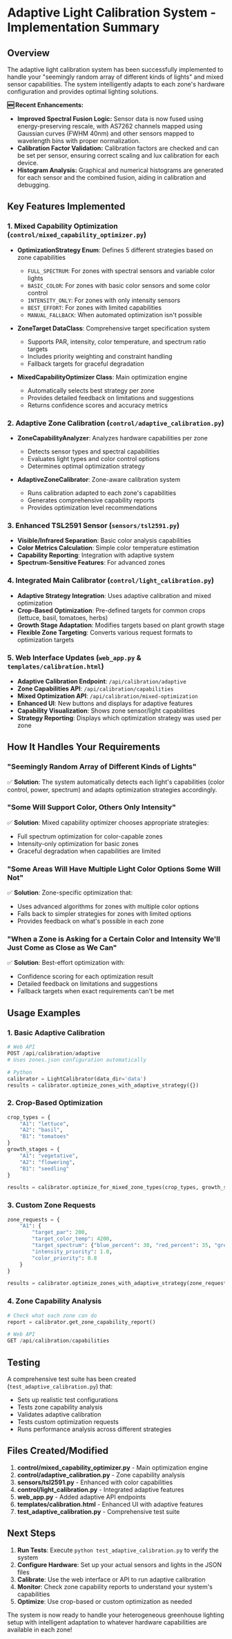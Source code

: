 # Adaptive Light Calibration System - Implementation Summary

## Overview

The adaptive light calibration system has been successfully implemented to handle your "seemingly random array of different kinds of lights" and mixed sensor capabilities. The system intelligently adapts to each zone's hardware configuration and provides optimal lighting solutions.

**🆕 Recent Enhancements:**
- **Improved Spectral Fusion Logic:** Sensor data is now fused using energy-preserving rescale, with AS7262 channels mapped using Gaussian curves (FWHM 40nm) and other sensors mapped to wavelength bins with proper normalization.
- **Calibration Factor Validation:** Calibration factors are checked and can be set per sensor, ensuring correct scaling and lux calibration for each device.
- **Histogram Analysis:** Graphical and numerical histograms are generated for each sensor and the combined fusion, aiding in calibration and debugging.

## Key Features Implemented

### 1. Mixed Capability Optimization (`control/mixed_capability_optimizer.py`)
- **OptimizationStrategy Enum**: Defines 5 different strategies based on zone capabilities
  - `FULL_SPECTRUM`: For zones with spectral sensors and variable color lights
  - `BASIC_COLOR`: For zones with basic color sensors and some color control
  - `INTENSITY_ONLY`: For zones with only intensity sensors
  - `BEST_EFFORT`: For zones with limited capabilities
  - `MANUAL_FALLBACK`: When automated optimization isn't possible

- **ZoneTarget DataClass**: Comprehensive target specification system
  - Supports PAR, intensity, color temperature, and spectrum ratio targets
  - Includes priority weighting and constraint handling
  - Fallback targets for graceful degradation

- **MixedCapabilityOptimizer Class**: Main optimization engine
  - Automatically selects best strategy per zone
  - Provides detailed feedback on limitations and suggestions
  - Returns confidence scores and accuracy metrics

### 2. Adaptive Zone Calibration (`control/adaptive_calibration.py`)
- **ZoneCapabilityAnalyzer**: Analyzes hardware capabilities per zone
  - Detects sensor types and spectral capabilities
  - Evaluates light types and color control options
  - Determines optimal optimization strategy

- **AdaptiveZoneCalibrator**: Zone-aware calibration system
  - Runs calibration adapted to each zone's capabilities
  - Generates comprehensive capability reports
  - Provides optimization level recommendations

### 3. Enhanced TSL2591 Sensor (`sensors/tsl2591.py`)
- **Visible/Infrared Separation**: Basic color analysis capabilities
- **Color Metrics Calculation**: Simple color temperature estimation
- **Capability Reporting**: Integration with adaptive system
- **Spectrum-Sensitive Features**: For advanced zones

### 4. Integrated Main Calibrator (`control/light_calibration.py`)
- **Adaptive Strategy Integration**: Uses adaptive calibration and mixed optimization
- **Crop-Based Optimization**: Pre-defined targets for common crops (lettuce, basil, tomatoes, herbs)
- **Growth Stage Adaptation**: Modifies targets based on plant growth stage
- **Flexible Zone Targeting**: Converts various request formats to optimization targets

### 5. Web Interface Updates (`web_app.py` & `templates/calibration.html`)
- **Adaptive Calibration Endpoint**: `/api/calibration/adaptive`
- **Zone Capabilities API**: `/api/calibration/capabilities`
- **Mixed Optimization API**: `/api/calibration/mixed-optimization`
- **Enhanced UI**: New buttons and displays for adaptive features
- **Capability Visualization**: Shows zone sensor/light capabilities
- **Strategy Reporting**: Displays which optimization strategy was used per zone

## How It Handles Your Requirements

### "Seemingly Random Array of Different Kinds of Lights"
✅ **Solution**: The system automatically detects each light's capabilities (color control, power, spectrum) and adapts optimization strategies accordingly.

### "Some Will Support Color, Others Only Intensity"
✅ **Solution**: Mixed capability optimizer chooses appropriate strategies:
- Full spectrum optimization for color-capable zones
- Intensity-only optimization for basic zones
- Graceful degradation when capabilities are limited

### "Some Areas Will Have Multiple Light Color Options Some Will Not"
✅ **Solution**: Zone-specific optimization that:
- Uses advanced algorithms for zones with multiple color options
- Falls back to simpler strategies for zones with limited options
- Provides feedback on what's possible in each zone

### "When a Zone is Asking for a Certain Color and Intensity We'll Just Come as Close as We Can"
✅ **Solution**: Best-effort optimization with:
- Confidence scoring for each optimization result
- Detailed feedback on limitations and suggestions
- Fallback targets when exact requirements can't be met

## Usage Examples

### 1. Basic Adaptive Calibration
```python
# Web API
POST /api/calibration/adaptive
# Uses zones.json configuration automatically

# Python
calibrator = LightCalibrator(data_dir='data')
results = calibrator.optimize_zones_with_adaptive_strategy({})
```

### 2. Crop-Based Optimization
```python
crop_types = {
    "A1": "lettuce",
    "A2": "basil", 
    "B1": "tomatoes"
}
growth_stages = {
    "A1": "vegetative",
    "A2": "flowering",
    "B1": "seedling"
}

results = calibrator.optimize_for_mixed_zone_types(crop_types, growth_stages)
```

### 3. Custom Zone Requests
```python
zone_requests = {
    "A1": {
        "target_par": 200,
        "target_color_temp": 4200,
        "target_spectrum": {"blue_percent": 30, "red_percent": 35, "green_percent": 35},
        "intensity_priority": 1.0,
        "color_priority": 0.8
    }
}

results = calibrator.optimize_zones_with_adaptive_strategy(zone_requests)
```

### 4. Zone Capability Analysis
```python
# Check what each zone can do
report = calibrator.get_zone_capability_report()

# Web API
GET /api/calibration/capabilities
```

## Testing
A comprehensive test suite has been created (`test_adaptive_calibration.py`) that:
- Sets up realistic test configurations
- Tests zone capability analysis
- Validates adaptive calibration
- Tests custom optimization requests
- Runs performance analysis across different strategies

## Files Created/Modified
1. **control/mixed_capability_optimizer.py** - Main optimization engine
2. **control/adaptive_calibration.py** - Zone capability analysis
3. **sensors/tsl2591.py** - Enhanced with color capabilities
4. **control/light_calibration.py** - Integrated adaptive features
5. **web_app.py** - Added adaptive API endpoints
6. **templates/calibration.html** - Enhanced UI with adaptive features
7. **test_adaptive_calibration.py** - Comprehensive test suite

## Next Steps
1. **Run Tests**: Execute `python test_adaptive_calibration.py` to verify the system
2. **Configure Hardware**: Set up your actual sensors and lights in the JSON files
3. **Calibrate**: Use the web interface or API to run adaptive calibration
4. **Monitor**: Check zone capability reports to understand your system's capabilities
5. **Optimize**: Use crop-based or custom optimization as needed

The system is now ready to handle your heterogeneous greenhouse lighting setup with intelligent adaptation to whatever hardware capabilities are available in each zone!